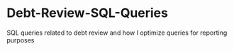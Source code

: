 # Debt-Review-SQL-Queries
SQL queries related to debt review and how I optimize queries for reporting purposes
